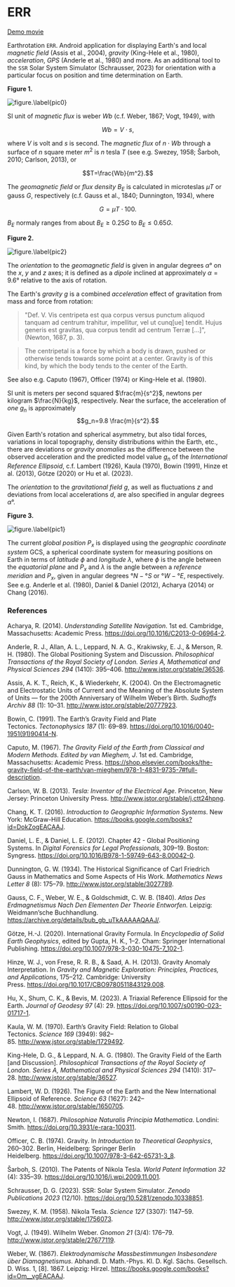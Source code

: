 # ERR
[Demo movie](https://m.youtube.com/shorts/ljb5bhvgRBk)

Earthrotation `ERR`. Android application for displaying Earth's and local *magnetic field* (Assis et al., 2004), *gravity* (King-Hele et al., 1980), *acceleration*, *GPS* (Anderle et al., 1980) and more. As an additional tool to the `SSR` Solar System Simulator (Schrausser, 2023) for orientation with a particular focus on position and time determination on Earth.

**Figure 1.**

![figure.\label{pic0}](pic0.jpg)

SI unit of *magnetic flux* is weber $Wb$ (c.f. Weber, 1867; Vogt, 1949), with

$$Wb = V⋅s,$$

where $V$ is volt and $s$ is second.
The *magnetic flux* of $n⋅Wb$  through a surface of $n$ square meter $m^2$ is $n$ tesla $T$ (see e.g. Swezey, 1958; Šarboh, 2010; Carlson, 2013), or

$$T=\frac{Wb}{m^2}.$$

The *geomagnetic field* or *flux density* $B_E$ is calculated in microteslas $μT$ or gauss $G$, respectively (c.f. Gauss et al., 1840; Dunnington, 1934), where 

$$G= μT⋅100.$$

$B_E$ normaly ranges from about $B_E\ge0.25G$ to $B_E\le0.65G$.  

**Figure 2.**

![figure.\label{pic2}](pic2.jpg)

The *orientation* to the *geomagnetic field* is given in angular degrees $\alpha°$ on the $x$, $y$ and $z$ axes; it is defined as a *dipole* inclined at approximately $\alpha=9.6°$ relative to the axis of rotation.

The Earth's *gravity* $g$ is a combined *acceleration* effect of gravitation from mass and force from rotation:

>"Def. V. Vis centripeta est qua corpus versus punctum aliquod tanquam ad centrum trahitur, impellitur, vel ut cunq[ue] tendit. Hujus generis est gravitas, qua corpus tendit ad centrum Terræ [...]", (Newton, 1687, p. 3).

>The centripetal is a force by which a body is drawn, pushed or otherwise tends towards some point at a center. Gravity is of this kind, by which the body tends to the center of the Earth.

See also e.g. Caputo (1967), Officer (1974) or King-Hele et al. (1980). 

SI unit is meters per second squared $\frac{m}{s^2}$, newtons per kilogram $\frac{N}{kg}$, respectively. Near the surface, the acceleration of *one* $g_n$ is approximately
$$g_n=9.8 \frac{m}{s^2}.$$ 

Given Earth's rotation and spherical asymmetry, but also tidal forces, variations in local topography, density distributions within the Earth, etc., there are deviations or *gravity anomalies* as the difference between the observed acceleration and the predicted model value $g_n$ of the *International Reference Ellipsoid*, c.f. Lambert (1926), Kaula (1970), Bowin (1991), Hinze et al. (2013), Götze (2020) or Hu et al. (2023).

The *orientation* to the *gravitational field* $g$, as well as fluctuations $z$ and deviations from local accelerations $d$, are also specified in angular degrees $\alpha°$.

**Figure 3.**

![figure.\label{pic1}](pic1.jpg)

The current *global position* $P_x$ is displayed using the *geographic coordinate system* GCS, a spherical coordinate system for measuring positions on Earth in terms of *latitude* $\phi$ and *longitude* $\lambda$, where $\phi$ is the angle between the *equatorial plane* and $P_x$ and $\lambda$ is the angle between a *reference meridian* and $P_x$, given in angular degrees $°N-°S$ or $°W-°E$, respectively. See e.g. Anderle et al. (1980), Daniel & Daniel (2012), Acharya (2014) or Chang (2016).

### References

Acharya, R. (2014). *Understanding Satellite Navigation*. 1st ed. Cambridge, Massachusetts: Academic Press. https://doi.org/10.1016/C2013-0-06964-2.

Anderle, R. J., Allan, A. L., Leppard, N. A. G., Krakiwsky, E. J., & Merson, R. H. (1980). The Global Positioning System and Discussion. *Philosophical Transactions of the Royal Society of London. Series A, Mathematical and Physical Sciences 294* (1410): 395–406. http://www.jstor.org/stable/36536.

Assis, A. K. T., Reich, K., & Wiederkehr, K. (2004). On the Electromagnetic and Electrostatic Units of Current and the Meaning of the Absolute System of Units — for the 200th Anniversary of Wilhelm Weber’s Birth. *Sudhoffs Archiv 88* (1): 10–31. http://www.jstor.org/stable/20777923.

Bowin, C. (1991). The Earth’s Gravity Field and Plate Tectonics. *Tectonophysics 187* (1): 69–89. https://doi.org/10.1016/0040-1951(91)90414-N.

Caputo, M. (1967). *The Gravity Field of the Earth from Classical and Modern Methods. Edited by van Mieghem, J*. 1st ed. Cambridge, Massachusetts: Academic Press. https://shop.elsevier.com/books/the-gravity-field-of-the-earth/van-mieghem/978-1-4831-9735-7#full-description.

Carlson, W. B. (2013). *Tesla: Inventor of the Electrical Age*. Princeton, New Jersey: Princeton University Press. http://www.jstor.org/stable/j.ctt24hpng.

Chang, K. T. (2016). *Introduction to Geographic Information Systems*. New York: McGraw-Hill Education. https://books.google.com/books?id=DokZogEACAAJ.

Daniel, L. E., & Daniel, L. E. (2012). Chapter 42 - Global Positioning Systems. In *Digital Forensics for Legal Professionals*, 309–19. Boston: Syngress. https://doi.org/10.1016/B978-1-59749-643-8.00042-0.

Dunnington, G. W. (1934). The Historical Significance of Carl Friedrich Gauss in Mathematics and Some Aspects of His Work. *Mathematics News Letter 8* (8): 175–79. http://www.jstor.org/stable/3027789.

Gauss, C. F., Weber, W. E., & Goldschmidt, C. W. B. (1840). *Atlas Des Erdmagnetismus Nach Den Elementen Der Theorie Entworfen.* Leipzig: Weidmann’sche Buchhandlung. https://archive.org/details/bub_gb_uTkAAAAAQAAJ/.

Götze, H.-J. (2020). International Gravity Formula. In *Encyclopedia of Solid Earth Geophysics*, edited by Gupta, H. K., 1–2. Cham: Springer International Publishing. https://doi.org/10.1007/978-3-030-10475-7_102-1.

Hinze, W. J., von Frese, R. R. B., & Saad, A. H. (2013). Gravity Anomaly Interpretation. In *Gravity and Magnetic Exploration: Principles, Practices, and Applications*, 175–212. Cambridge: University Press. https://doi.org/10.1017/CBO9780511843129.008.

Hu, X., Shum, C. K., & Bevis, M. (2023). A Triaxial Reference Ellipsoid for the Earth. *Journal of Geodesy 97* (4): 29. https://doi.org/10.1007/s00190-023-01717-1.

Kaula, W. M. (1970). Earth’s Gravity Field: Relation to Global Tectonics. *Science 169* (3949): 982–85. http://www.jstor.org/stable/1729492.

King-Hele, D. G., & Leppard, N. A. G. (1980). The Gravity Field of the Earth [and Discussion]. *Philosophical Transactions of the Royal Society of London. Series A, Mathematical and Physical Sciences 294* (1410): 317–28. http://www.jstor.org/stable/36527.

Lambert, W. D. (1926). The Figure of the Earth and the New International Ellipsoid of Reference. *Science 63* (1627): 242–48. http://www.jstor.org/stable/1650705.

Newton, I. (1687). *Philosophiae Naturalis Principia Mathematica*. Londini: Smith. https://doi.org/10.3931/e-rara-100311.

Officer, C. B. (1974). Gravity. In *Introduction to Theoretical Geophysics*, 260–302. Berlin, Heidelberg: Springer Berlin Heidelberg. https://doi.org/10.1007/978-3-642-65731-3_8.

Šarboh, S. (2010). The Patents of Nikola Tesla. *World Patent Information 32* (4): 335–39. https://doi.org/10.1016/j.wpi.2009.11.001.

Schrausser, D. G. (2023). SSR: Solar System Simulator. *Zenodo Publications 2023* (12/10). https://doi.org/10.5281/zenodo.10338851.

Swezey, K. M. (1958). Nikola Tesla. *Science 127* (3307): 1147–59. http://www.jstor.org/stable/1756073.

Vogt, J. (1949). Wilhelm Weber. *Gnomon 21* (3/4): 176–79. http://www.jstor.org/stable/27677119.

Weber, W. (1867). *Elektrodynamische Massbestimmungen Insbesondere über Diamagnetismus*. Abhandl. D. Math.-Phys. Kl. D. Kgl. Sächs. Gesellsch. D. Wiss. 1, [8]. 1867. Leipzig: Hirzel. https://books.google.com/books?id=Om__vgEACAAJ.
